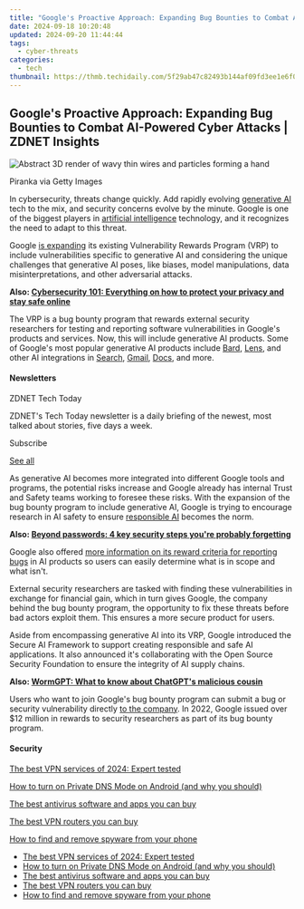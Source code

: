 ```yaml
---
title: "Google's Proactive Approach: Expanding Bug Bounties to Combat AI-Powered Cyber Attacks | ZDNET Insights"
date: 2024-09-18 10:20:48
updated: 2024-09-20 11:44:44
tags:
  - cyber-threats
categories:
  - tech
thumbnail: https://thmb.techidaily.com/5f29ab47c82493b144af09fd3ee1e6f095ceaed40a8d07f3a01f7431f1caf6d4.jpg
---
```


## Google's Proactive Approach: Expanding Bug Bounties to Combat AI-Powered Cyber Attacks | ZDNET Insights

![Abstract 3D render of wavy thin wires and particles forming a hand](https://www.zdnet.com/a/img/resize/af45405ffffa666334704229afd69f069474ca1c/2023/10/26/ab337ba2-f7a2-4120-a701-222b88c5c1d2/gettyimages-1489495314.jpg?auto=webp&width=1280)

Piranka via Getty Images

In cybersecurity, threats change quickly. Add rapidly evolving [generative AI](https://www.zdnet.com/article/what-is-generative-ai-and-why-is-it-so-popular-heres-everything-you-need-to-know/) tech to the mix, and security concerns evolve by the minute. Google is one of the biggest players in [artificial intelligence](https://www.zdnet.com/article/what-is-ai-heres-everything-you-need-to-know-about-artificial-intelligence/) technology, and it recognizes the need to adapt to this threat.

Google [is expanding](https://blog.google/technology/safety-security/google-ai-security-expansion/) its existing Vulnerability Rewards Program (VRP) to include vulnerabilities specific to generative AI and considering the unique challenges that generative AI poses, like biases, model manipulations, data misinterpretations, and other adversarial attacks.

**Also: [Cybersecurity 101: Everything on how to protect your privacy and stay safe online](https://www.zdnet.com/article/cybersecurity-101-everything-on-how-to-protect-your-privacy-and-stay-safe-online/)**

The VRP is a bug bounty program that rewards external security researchers for testing and reporting software vulnerabilities in Google's products and services. Now, this will include generative AI products. Some of Google's most popular generative AI products include [Bard](https://www.zdnet.com/article/what-is-google-bard-heres-everything-you-need-to-know/), [Lens](https://www.zdnet.com/article/google-lens-my-7-favorite-ways-to-use-this-amazing-image-tool/), and other AI integrations in [Search](https://www.zdnet.com/article/googles-ai-search-wont-be-ad-free-much-longer/), [Gmail](https://www.zdnet.com/article/gmail-will-help-you-write-your-emails-now-how-to-access-googles-new-ai-tool/), [Docs](https://www.zdnet.com/article/google-docs-offers-new-ai-powered-proofreading-tool/), and more. 

#### Newsletters

ZDNET Tech Today

ZDNET's Tech Today newsletter is a daily briefing of the newest, most talked about stories, five days a week.

 Subscribe

[See all](https://www.zdnet.com/newsletters/)

As generative AI becomes more integrated into different Google tools and programs, the potential risks increase and Google already has internal Trust and Safety teams working to foresee these risks. With the expansion of the bug bounty program to include generative AI, Google is trying to encourage research in AI safety to ensure [responsible AI](https://www.zdnet.com/article/everyone-wants-responsible-ai-but-few-people-are-doing-anything-about-it/) becomes the norm. 

**Also: [Beyond passwords: 4 key security steps you're probably forgetting](https://www.zdnet.com/article/beyond-passwords-4-key-security-steps-youre-probably-forgetting/)**

Google also offered [more information on its reward criteria for reporting bugs](https://security.googleblog.com/2023/10/googles-reward-criteria-for-reporting.html) in AI products so users can easily determine what is in scope and what isn't. 

External security researchers are tasked with finding these vulnerabilities in exchange for financial gain, which in turn gives Google, the company behind the bug bounty program, the opportunity to fix these threats before bad actors exploit them. This ensures a more secure product for users. 

Aside from encompassing generative AI into its VRP, Google introduced the Secure AI Framework to support creating responsible and safe AI applications. It also announced it's collaborating with the Open Source Security Foundation to ensure the integrity of AI supply chains. 

**Also: [WormGPT: What to know about ChatGPT's malicious cousin](https://www.zdnet.com/article/wormgpt-what-to-know-about-chatgpts-malicious-cousin/)**

Users who want to join Google's bug bounty program can submit a bug or security vulnerability directly [to the company](https://bughunters.google.com/). In 2022, Google issued over $12 million in rewards to security researchers as part of its bug bounty program. 

#### Security

[The best VPN services of 2024: Expert tested](https://www.zdnet.com/article/best-vpn/ "The best VPN services of 2024: Expert tested")

[How to turn on Private DNS Mode on Android (and why you should)](https://www.zdnet.com/article/how-to-turn-on-private-dns-mode-on-android-and-why-you-should/ "How to turn on Private DNS Mode on Android (and why you should)")

[The best antivirus software and apps you can buy](https://www.zdnet.com/article/best-antivirus/ "The best antivirus software and apps you can buy")

[The best VPN routers you can buy](https://www.zdnet.com/article/best-vpn-router/ "The best VPN routers you can buy")

[How to find and remove spyware from your phone](https://www.zdnet.com/article/how-to-find-and-remove-spyware-from-your-phone/ "How to find and remove spyware from your phone")

* [The best VPN services of 2024: Expert tested](https://www.zdnet.com/article/best-vpn/ "The best VPN services of 2024: Expert tested")
* [How to turn on Private DNS Mode on Android (and why you should)](https://www.zdnet.com/article/how-to-turn-on-private-dns-mode-on-android-and-why-you-should/ "How to turn on Private DNS Mode on Android (and why you should)")
* [The best antivirus software and apps you can buy](https://www.zdnet.com/article/best-antivirus/ "The best antivirus software and apps you can buy")
* [The best VPN routers you can buy](https://www.zdnet.com/article/best-vpn-router/ "The best VPN routers you can buy")
* [How to find and remove spyware from your phone](https://www.zdnet.com/article/how-to-find-and-remove-spyware-from-your-phone/ "How to find and remove spyware from your phone")

<ins class="adsbygoogle"
     style="display:block"
     data-ad-format="autorelaxed"
     data-ad-client="ca-pub-7571918770474297"
     data-ad-slot="1223367746"></ins>



<ins class="adsbygoogle"
     style="display:block"
     data-ad-client="ca-pub-7571918770474297"
     data-ad-slot="8358498916"
     data-ad-format="auto"
     data-full-width-responsive="true"></ins>
